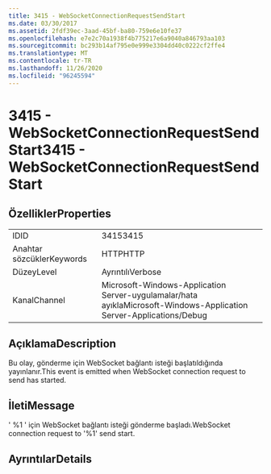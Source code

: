 ```yaml
---
title: 3415 - WebSocketConnectionRequestSendStart
ms.date: 03/30/2017
ms.assetid: 2fdf39ec-3aad-45bf-ba80-759e6e10fe37
ms.openlocfilehash: e7e2c70a1938f4b775217e6a9040a846793aa103
ms.sourcegitcommit: bc293b14af795e0e999e3304dd40c0222cf2ffe4
ms.translationtype: MT
ms.contentlocale: tr-TR
ms.lasthandoff: 11/26/2020
ms.locfileid: "96245594"
---
```

# <a name="3415---websocketconnectionrequestsendstart"></a><span data-ttu-id="cdcaf-102">3415 - WebSocketConnectionRequestSendStart</span><span class="sxs-lookup"><span data-stu-id="cdcaf-102">3415 - WebSocketConnectionRequestSendStart</span></span>

## <a name="properties"></a><span data-ttu-id="cdcaf-103">Özellikler</span><span class="sxs-lookup"><span data-stu-id="cdcaf-103">Properties</span></span>  
  
|||  
|-|-|  
|<span data-ttu-id="cdcaf-104">ID</span><span class="sxs-lookup"><span data-stu-id="cdcaf-104">ID</span></span>|<span data-ttu-id="cdcaf-105">3415</span><span class="sxs-lookup"><span data-stu-id="cdcaf-105">3415</span></span>|  
|<span data-ttu-id="cdcaf-106">Anahtar sözcükler</span><span class="sxs-lookup"><span data-stu-id="cdcaf-106">Keywords</span></span>|<span data-ttu-id="cdcaf-107">HTTP</span><span class="sxs-lookup"><span data-stu-id="cdcaf-107">HTTP</span></span>|  
|<span data-ttu-id="cdcaf-108">Düzey</span><span class="sxs-lookup"><span data-stu-id="cdcaf-108">Level</span></span>|<span data-ttu-id="cdcaf-109">Ayrıntılı</span><span class="sxs-lookup"><span data-stu-id="cdcaf-109">Verbose</span></span>|  
|<span data-ttu-id="cdcaf-110">Kanal</span><span class="sxs-lookup"><span data-stu-id="cdcaf-110">Channel</span></span>|<span data-ttu-id="cdcaf-111">Microsoft-Windows-Application Server-uygulamalar/hata ayıkla</span><span class="sxs-lookup"><span data-stu-id="cdcaf-111">Microsoft-Windows-Application Server-Applications/Debug</span></span>|  
  
## <a name="description"></a><span data-ttu-id="cdcaf-112">Açıklama</span><span class="sxs-lookup"><span data-stu-id="cdcaf-112">Description</span></span>  

 <span data-ttu-id="cdcaf-113">Bu olay, gönderme için WebSocket bağlantı isteği başlatıldığında yayınlanır.</span><span class="sxs-lookup"><span data-stu-id="cdcaf-113">This event is emitted when WebSocket connection request to send has started.</span></span>  
  
## <a name="message"></a><span data-ttu-id="cdcaf-114">İleti</span><span class="sxs-lookup"><span data-stu-id="cdcaf-114">Message</span></span>  

 <span data-ttu-id="cdcaf-115">' %1 ' için WebSocket bağlantı isteği gönderme başladı.</span><span class="sxs-lookup"><span data-stu-id="cdcaf-115">WebSocket connection request to '%1' send start.</span></span>  
  
## <a name="details"></a><span data-ttu-id="cdcaf-116">Ayrıntılar</span><span class="sxs-lookup"><span data-stu-id="cdcaf-116">Details</span></span>
